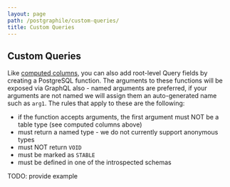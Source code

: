 ```yaml
---
layout: page
path: /postgraphile/custom-queries/
title: Custom Queries
---
```


## Custom Queries

Like [computed columns](/postgraphile/computed-columns/), you can also add
root-level Query fields by creating a PostgreSQL function. The arguments to
these functions will be exposed via GraphQL also - named arguments are
preferred, if your arguments are not named we will assign them an
auto-generated name such as `arg1`. The rules that apply to these are the
following:

- if the function accepts arguments, the first argument must NOT be a table type (see computed columns above)
- must return a named type - we do not currently support anonymous types
- must NOT return `VOID`
- must be marked as `STABLE`
- must be defined in one of the introspected schemas

TODO: provide example
